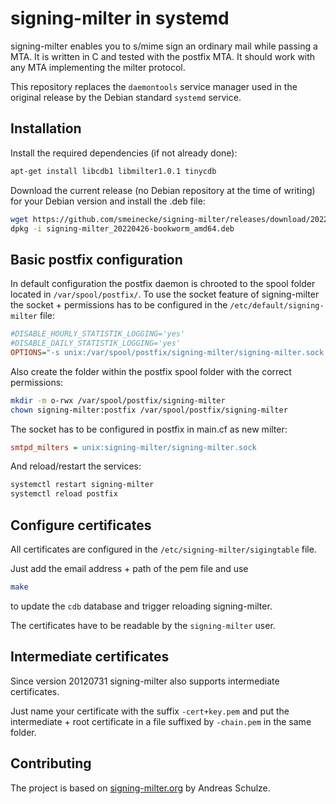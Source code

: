 # signing-milter in systemd
signing-milter enables you to s/mime sign an ordinary mail while passing a MTA. It is written in C and tested with the postfix MTA. It should work with any MTA implementing the milter protocol.

This repository replaces the `daemontools` service manager used in the original release by the Debian standard `systemd` service.

## Installation
Install the required dependencies (if not already done):

```bash
apt-get install libcdb1 libmilter1.0.1 tinycdb
```

Download the current release (no Debian repository at the time of writing) for your Debian version and install the .deb file:

```bash
wget https://github.com/smeinecke/signing-milter/releases/download/20220416/signing-milter_20220426-bookworm_amd64.deb
dpkg -i signing-milter_20220426-bookworm_amd64.deb
```

## Basic postfix configuration
In default configuration the postfix daemon is chrooted to the spool folder located in `/var/spool/postfix/`. To use the socket feature of signing-milter the socket + permissions has to be configured in the `/etc/default/signing-milter` file:
```ini
#DISABLE_HOURLY_STATISTIK_LOGGING='yes'
#DISABLE_DAILY_STATISTIK_LOGGING='yes'
OPTIONS="-s unix:/var/spool/postfix/signing-milter/signing-milter.sock -c postfix"
```

Also create the folder within the postfix spool folder with the correct permissions:
```bash
mkdir -m o-rwx /var/spool/postfix/signing-milter
chown signing-milter:postfix /var/spool/postfix/signing-milter
```

The socket has to be configured in postfix in main.cf as new milter:
```ini
smtpd_milters = unix:signing-milter/signing-milter.sock
```

And reload/restart the services:
```bash
systemctl restart signing-milter
systemctl reload postfix
```

## Configure certificates
All certificates are configured in the `/etc/signing-milter/sigingtable` file.

Just add the email address + path of the pem file and use
```bash
make
```
to update the `cdb` database and trigger reloading signing-milter.

The certificates have to be readable by the `signing-milter` user.

## Intermediate certificates
Since version 20120731 signing-milter also supports intermediate certificates.

Just name your certificate with the suffix `-cert+key.pem` and put the intermediate + root certificate in a file suffixed by `-chain.pem` in the same folder.

## Contributing
The project is based on [signing-milter.org](https://signing-milter.org/) by Andreas Schulze.